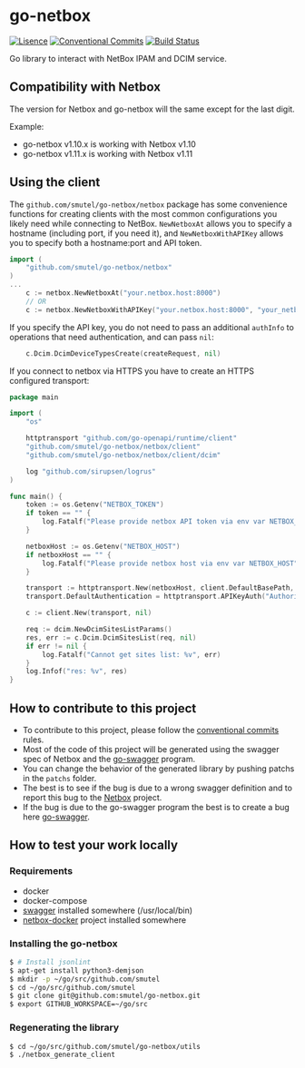# go-netbox

[![Lisence](https://img.shields.io/badge/license-ISC-informational?style=flat-square)](https://github.com/smutel/go-netbox/blob/main/LICENSE)
[![Conventional Commits](https://img.shields.io/badge/Conventional%20Commits-1.0.0-informational.svg?style=flat-square&logo=git)](https://conventionalcommits.org)
[![Build Status](https://img.shields.io/github/workflow/status/smutel/go-netbox/Main/main?style=flat-square&logo=github-actions)](https://github.com/smutel/go-netbox/actions)

Go library to interact with NetBox IPAM and DCIM service. 

## Compatibility with Netbox

The version for Netbox and go-netbox will the same except for the last digit.

Example:
* go-netbox v1.10.x is working with Netbox v1.10
* go-netbox v1.11.x is working with Netbox v1.11

## Using the client

The `github.com/smutel/go-netbox/netbox` package has some convenience functions for creating clients with the most common
configurations you likely need while connecting to NetBox. `NewNetboxAt` allows you to specify a hostname
(including port, if you need it), and `NewNetboxWithAPIKey` allows you to specify both a hostname:port and API token.

```go
import (
    "github.com/smutel/go-netbox/netbox"
)
...
    c := netbox.NewNetboxAt("your.netbox.host:8000")
    // OR
    c := netbox.NewNetboxWithAPIKey("your.netbox.host:8000", "your_netbox_token")
```

If you specify the API key, you do not need to pass an additional `authInfo` to operations that need authentication, and
can pass `nil`:
```go
    c.Dcim.DcimDeviceTypesCreate(createRequest, nil)
```

If you connect to netbox via HTTPS you have to create an HTTPS configured transport:
```go
package main

import (
	"os"

	httptransport "github.com/go-openapi/runtime/client"
	"github.com/smutel/go-netbox/netbox/client"
	"github.com/smutel/go-netbox/netbox/client/dcim"

	log "github.com/sirupsen/logrus"
)

func main() {
	token := os.Getenv("NETBOX_TOKEN")
	if token == "" {
		log.Fatalf("Please provide netbox API token via env var NETBOX_TOKEN")
	}

	netboxHost := os.Getenv("NETBOX_HOST")
	if netboxHost == "" {
		log.Fatalf("Please provide netbox host via env var NETBOX_HOST")
	}

	transport := httptransport.New(netboxHost, client.DefaultBasePath, []string{"https"})
	transport.DefaultAuthentication = httptransport.APIKeyAuth("Authorization", "header", "Token "+token)

	c := client.New(transport, nil)

	req := dcim.NewDcimSitesListParams()
	res, err := c.Dcim.DcimSitesList(req, nil)
	if err != nil {
		log.Fatalf("Cannot get sites list: %v", err)
	}
	log.Infof("res: %v", res)
}
```

## How to contribute to this project

* To contribute to this project, please follow the [conventional commits](https://www.conventionalcommits.org/en/v1.0.0-beta.2/) rules.
* Most of the code of this project will be generated using the swagger spec of Netbox and the [go-swagger](https://github.com/go-swagger/go-swagger) program.
* You can change the behavior of the generated library by pushing patchs in the `patchs` folder.
* The best is to see if the bug is due to a wrong swagger definition and to report this bug to the [Netbox](https://github.com/netbox-community/netbox) project.
* If the bug is due to the go-swagger program the best is to create a bug here [go-swagger](https://github.com/go-swagger/go-swagger).

## How to test your work locally

### Requirements

* docker
* docker-compose
* [swagger](https://github.com/go-swagger/go-swagger) installed somewhere (/usr/local/bin)
* [netbox-docker](https://github.com/netbox-community/netbox-docker.git) project installed somewhere

### Installing the go-netbox

```sh
$ # Install jsonlint
$ apt-get install python3-demjson
$ mkdir -p ~/go/src/github.com/smutel
$ cd ~/go/src/github.com/smutel
$ git clone git@github.com:smutel/go-netbox.git
$ export GITHUB_WORKSPACE=~/go/src
```

### Regenerating the library

```sh
$ cd ~/go/src/github.com/smutel/go-netbox/utils
$ ./netbox_generate_client
```

